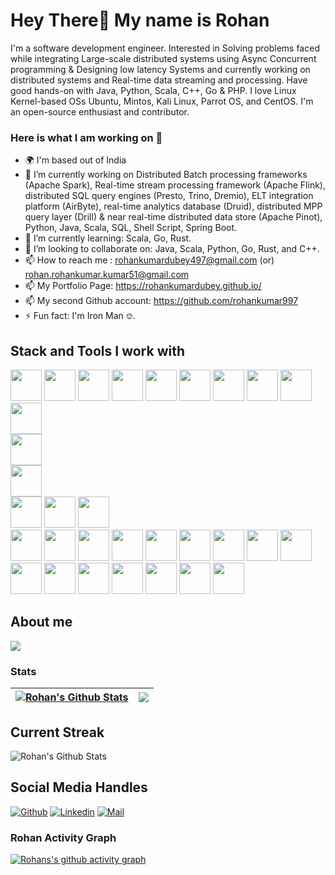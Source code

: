 Hey There👋 My name is Rohan
=============================
I'm a software development engineer. Interested in Solving problems faced while integrating Large-scale distributed systems using Async Concurrent programming & Designing low latency Systems and currently working on distributed systems and Real-time data streaming and processing. Have good hands-on with Java, Python, Scala, C++, Go & PHP. I love Linux Kernel-based OSs Ubuntu, Mintos, Kali Linux, Parrot OS, and CentOS. I'm an open-source enthusiast and contributor.

### Here is what I am working on 👋
- 🌍 I'm based out of India
- 🔭 I’m currently working on Distributed Batch processing frameworks (Apache Spark), Real-time stream processing framework (Apache Flink), distributed SQL query engines (Presto, Trino, Dremio), ELT integration platform (AirByte), real-time analytics database (Druid), distributed MPP query layer (Drill) & near real-time distributed data store (Apache Pinot), Python, Java, Scala, SQL, Shell Script, Spring Boot.
- 🌱 I’m currently learning: Scala, Go, Rust.
- 👯 I’m looking to collaborate on: Java, Scala, Python, Go, Rust, and C++.
- 📫 How to reach me : rohankumardubey497@gmail.com (or)  rohan.rohankumar.kumar51@gmail.com 
- 📫 My Portfolio Page: https://rohankumardubey.github.io/
- 📫 My second Github account: https://github.com/rohankumar997
- ⚡ Fun fact: I'm Iron Man ⎊.

## Stack and Tools I work with
<code><img height="50" src="https://www.vectorlogo.zone/logos/java/java-horizontal.svg"></code>
<code><img height="50" src="https://www.vectorlogo.zone/logos/python/python-ar21.svg"></code>
<code><img height="50" src="https://img.icons8.com/dusk/344/scala.png"></code>
<code><img height="50" src="https://www.vectorlogo.zone/logos/golang/golang-horizontal.svg"></code>
<code><img height="50" src="https://www.vectorlogo.zone/logos/rust-lang/rust-lang-icon.svg"></code>
<code><img height="50" src="https://cdn.worldvectorlogo.com/logos/c.svg"></code>
<code><img height="50" src="https://www.vectorlogo.zone/logos/php/php-horizontal.svg"></code>
<code><img height="50" src="https://www.vectorlogo.zone/logos/gnu_bash/gnu_bash-ar21.svg"></code>
<code><img height="50" src="https://www.vectorlogo.zone/logos/djangoproject/djangoproject-ar21.svg"></code>	
<code><img height="50" src="https://www.vectorlogo.zone/logos/apache_spark/apache_spark-ar21.svg"></code>	
<code><img height="50" src="https://www.vectorlogo.zone/logos/amazon_aws/amazon_aws-ar21.svg"></code>	
<code><img height="50" src="https://www.vectorlogo.zone/logos/apache_hadoop/apache_hadoop-ar21.svg"></code>		
<code><img height="50" src="https://www.vectorlogo.zone/logos/apache_hive/apache_hive-ar21.svg"></code>	
<code><img height="50" src="https://www.vectorlogo.zone/logos/mongodb/mongodb-ar21.svg"></code>
<code><img height="50" src="https://www.vectorlogo.zone/logos/mysql/mysql-horizontal.svg"></code>	
<code><img height="50" src="https://www.vectorlogo.zone/logos/mariadb/mariadb-ar21.svg"></code>
<code><img height="50" src="https://www.vectorlogo.zone/logos/postgresql/postgresql-ar21.svg"></code>
<code><img height="50" src="https://www.vectorlogo.zone/logos/apache_kafka/apache_kafka-ar21.svg"></code>
<code><img height="50" src="https://img.icons8.com/color/344/intellij-idea.png"></code>
<code><img height="50" src="https://img.icons8.com/color/344/pycharm.png"></code>
<code><img height="50" src="https://www.vectorlogo.zone/logos/visualstudio_code/visualstudio_code-ar21.svg"></code>
<code><img height="50" src="https://www.vectorlogo.zone/logos/vim/vim-ar21.svg"></code>
<code><img height="50" src="https://img.icons8.com/color/344/notepad-plus-plus.png"></code>
<code><img height="50" src="https://upload.wikimedia.org/wikipedia/commons/0/0b/UltraEditLogo.png"></code>
<code><img height="50" src="https://img.icons8.com/color/344/teradata.png"></code>
<code><img height="50" src="https://upload.wikimedia.org/wikipedia/commons/d/de/WinSCP_Logo.png"></code>
<code><img height="50" src="https://www.vectorlogo.zone/logos/github/github-ar21.svg"></code>
<code><img height="50" src="https://www.vectorlogo.zone/logos/apache/apache-official.svg"></code>
<code><img height="50" src="https://www.vectorlogo.zone/logos/opensource/opensource-ar21.svg"></code>
<code><img height="50" src="https://www.vectorlogo.zone/logos/redhat/redhat-ar21.svg"></code>
<code><img height="50" src="https://www.vectorlogo.zone/logos/gnu/gnu-ar21.svg"></code>


## About me
<p>
  <img src="https://github-profile-summary-cards.vercel.app/api/cards/profile-details?username=rohan-flutterint" />
  <br/>
</p>

### Stats
| <a href="https://github.com/rohan-flutterint/rohan-flutterint"><img align="center" src="https://github-readme-stats.vercel.app/api?username=rohan-flutterint&show_icons=true&theme=buefy&hide_border=true&count_private=true&show=discussions_answered,prs_merged,prs_merged_percentage" alt="Rohan's Github Stats" /></a> | <a href="https://github.com/rohan-flutterint/rohan-flutterint"><img align="center" src="https://github-readme-stats.vercel.app/api/top-langs/?username=rohan-flutterint&layout=compact&theme=buefy&hide_border=true&langs_count=8" /></a> |
| ------------- | ------------- |

## Current Streak
<p>
<img align="center" src="https://streak-stats.demolab.com/?user=rohan-flutterint" alt="Rohan's Github Stats" /></a>
</p>

## Social Media Handles
[![Github](https://img.shields.io/github/followers/rohan-flutterint?label=Follow&style=social)](https://github.com/rohan-flutterint)
[![Linkedin](https://img.shields.io/badge/-Rohan%20Kumar%20Dubey-blue?style=flat-square&logo=linkedin&logoColor=white&link=)](https://www.linkedin.com/in/rohan-kumar-dubey-3a9a31156/)
[![Mail](https://img.shields.io/badge/-rohankumardubey497@gmail.com-gray?style=flat-square&logo=gmail&logoColor=red&link=)](mailto:rohankumardubey497@gmail.com)



### Rohan Activity Graph
[![Rohans's github activity graph](https://github-readme-activity-graph.vercel.app/graph?username=rohan-flutterint&theme=github-compact&bg_color=000000&color=00FF00&line=ff0000&point=FFFF00&area=true&hide_border=true)](https://github.com/rohan-flutterint/github-readme-activity-graph)


